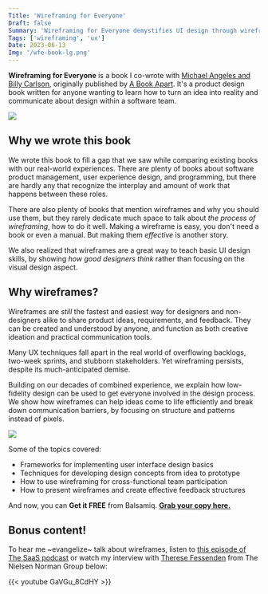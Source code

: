 ```yaml
---
Title: 'Wireframing for Everyone'
Draft: false
Summary: 'Wireframing for Everyone demystifies UI design through wireframes, by stripping away the decorative layer so that anyone can learn to construct a digital product and make it easy to use. Get it free.'
Tags: ['wireframing', 'ux']
Date: 2023-06-13
Img: '/wfe-book-lg.png'
---
```


**Wireframing for Everyone** is a book I co-wrote with [Michael Angeles and Billy Carlson](https://abookapart.com/blogs/press/get-to-know-michael-angeles-leon-barnard-and-billy-carlson), originally published by [A Book Apart](https://abookapart.com/products/wireframing-for-everyone). It's a product design book written for anyone wanting to learn how to turn an idea into reality and communicate about design within a software team.

![](/wireframing-book-blog-post.jpg)

## Why we wrote this book

We wrote this book to fill a gap that we saw while comparing existing books with our real-world experiences. There are plenty of books about software product management, user experience design, and programming, but there are hardly any that recognize the interplay and amount of work that happens between these roles.

There are also plenty of books that mention wireframes and why you should use them, but they rarely dedicate much space to talk about _the process of wireframing_, how to do it well. Making a wireframe is easy, you don't need a book or even a manual. But making them _effective_ is another story.

We also realized that wireframes are a great way to teach basic UI design skills, by showing _how good designers think_ rather than focusing on the visual design aspect.


## Why wireframes?

Wireframes are *still* the fastest and easiest way for designers and non-designers alike to share product ideas, requirements, and feedback. They can be created and understood by anyone, and function as both creative ideation and practical communication tools. 

Many UX techniques fall apart in the real world of overflowing backlogs, two-week sprints, and stubborn stakeholders. Yet wireframing persists, despite its much-anticipated demise. 


Building on our decades of combined experience, we explain how low-fidelity design can be used to get everyone involved in the design process. We show how wireframes can help ideas come to life efficiently and break down communication barriers, by focusing on structure and patterns instead of pixels.

![](/aba-000045-pp-spread-1-crop.jpg)

Some of the topics covered:

* Frameworks for implementing user interface design basics
* Techniques for developing design concepts from idea to prototype
* How to use wireframing for cross-functional team participation
* How to present wireframes and create effective feedback structures

And now, you can **Get it FREE** from Balsamiq. [**Grab your copy here.**](https://balsamiq.com/learn/wireframing-book/)

## Bonus content!

To hear me ~evangelize~ talk about wireframes, listen to [this episode of The SaaS podcast](https://saasclub.io/podcast/balsamiq-leon-barnard-361/) or watch my interview with [Therese Fessenden](https://www.theresefessenden.com) from The Nielsen Norman Group below:

{{< youtube GaVGu_8CdHY >}}


